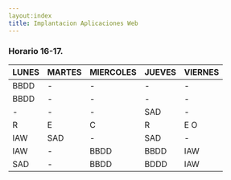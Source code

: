 ```yaml
---
layout:index
title: Implantacion Aplicaciones Web
---
```


### Horario 16-17.


|  LUNES        | MARTES        | MIERCOLES     | JUEVES        | VIERNES        |
| ------------- | ------------- | ------------- | ------------- | -------------  | 
| BBDD          | -             | -             | -             | -              |
| BBDD          | -             | -             | -             | -              |
| -             | -             | -             | SAD           | -              |
|       R       |     E         |      C        |   R           | E 	  O      |
| IAW           | SAD           | -             | SAD           | -              |
| IAW           | -             | BBDD          | BBDD          | IAW            |
| SAD           | -             | BBDD          | BDDD          | IAW            |

